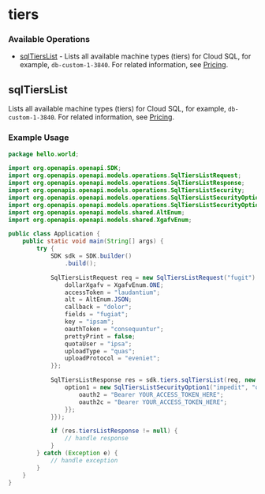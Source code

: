 # tiers

### Available Operations

* [sqlTiersList](#sqltierslist) - Lists all available machine types (tiers) for Cloud SQL, for example, `db-custom-1-3840`. For related information, see [Pricing](/sql/pricing).

## sqlTiersList

Lists all available machine types (tiers) for Cloud SQL, for example, `db-custom-1-3840`. For related information, see [Pricing](/sql/pricing).

### Example Usage

```java
package hello.world;

import org.openapis.openapi.SDK;
import org.openapis.openapi.models.operations.SqlTiersListRequest;
import org.openapis.openapi.models.operations.SqlTiersListResponse;
import org.openapis.openapi.models.operations.SqlTiersListSecurity;
import org.openapis.openapi.models.operations.SqlTiersListSecurityOption1;
import org.openapis.openapi.models.operations.SqlTiersListSecurityOption2;
import org.openapis.openapi.models.shared.AltEnum;
import org.openapis.openapi.models.shared.XgafvEnum;

public class Application {
    public static void main(String[] args) {
        try {
            SDK sdk = SDK.builder()
                .build();

            SqlTiersListRequest req = new SqlTiersListRequest("fugit") {{
                dollarXgafv = XgafvEnum.ONE;
                accessToken = "laudantium";
                alt = AltEnum.JSON;
                callback = "dolor";
                fields = "fugiat";
                key = "ipsam";
                oauthToken = "consequuntur";
                prettyPrint = false;
                quotaUser = "ipsa";
                uploadType = "quas";
                uploadProtocol = "eveniet";
            }};            

            SqlTiersListResponse res = sdk.tiers.sqlTiersList(req, new SqlTiersListSecurity() {{
                option1 = new SqlTiersListSecurityOption1("impedit", "officiis") {{
                    oauth2 = "Bearer YOUR_ACCESS_TOKEN_HERE";
                    oauth2c = "Bearer YOUR_ACCESS_TOKEN_HERE";
                }};
            }});

            if (res.tiersListResponse != null) {
                // handle response
            }
        } catch (Exception e) {
            // handle exception
        }
    }
}
```
